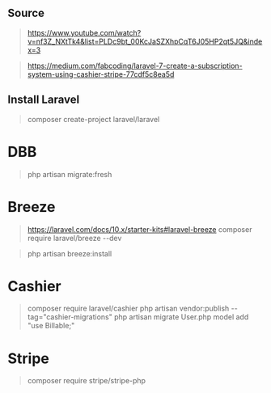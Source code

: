 ## Source

> https://www.youtube.com/watch?v=nf3Z_NXtTk4&list=PLDc9bt_00KcJaSZXhpCqT6J05HP2qt5JQ&index=3

> https://medium.com/fabcoding/laravel-7-create-a-subscription-system-using-cashier-stripe-77cdf5c8ea5d

## Install Laravel

> composer create-project laravel/laravel

# DBB

> php artisan migrate:fresh

# Breeze

> https://laravel.com/docs/10.x/starter-kits#laravel-breeze
> composer require laravel/breeze --dev

> php artisan breeze:install

# Cashier

> composer require laravel/cashier
> php artisan vendor:publish --tag="cashier-migrations"
> php artisan migrate
> User.php model add "use Billable;"

# Stripe

> composer require stripe/stripe-php
